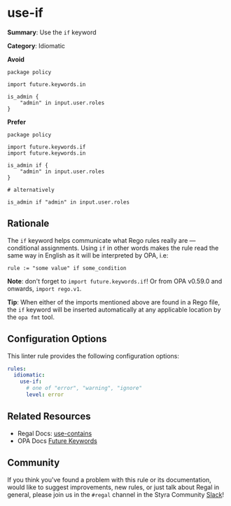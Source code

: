 # use-if

**Summary**: Use the `if` keyword

**Category**: Idiomatic

**Avoid**
```rego
package policy

import future.keywords.in

is_admin {
    "admin" in input.user.roles
}
```

**Prefer**
```rego
package policy

import future.keywords.if
import future.keywords.in

is_admin if {
    "admin" in input.user.roles
}

# alternatively

is_admin if "admin" in input.user.roles
```

## Rationale

The `if` keyword helps communicate what Rego rules really are — conditional assignments. Using `if` in other words makes
the rule read the same way in English as it will be interpreted by OPA, i.e: 

```rego
rule := "some value" if some_condition
```

**Note**: don't forget to `import future.keywords.if`! Or from OPA v0.59.0 and onwards, `import rego.v1`. 

**Tip**: When either of the imports mentioned above are found in a Rego file, the `if` keyword will be inserted
automatically at any applicable location by the `opa fmt` tool.

## Configuration Options

This linter rule provides the following configuration options:

```yaml
rules: 
  idiomatic:
    use-if:
      # one of "error", "warning", "ignore"
      level: error
```

## Related Resources

- Regal Docs: [use-contains](https://docs.styra.com/regal/rules/idiomatic/use-contains)
- OPA Docs [Future Keywords](https://www.openpolicyagent.org/docs/latest/policy-language/#future-keywords)

## Community

If you think you've found a problem with this rule or its documentation, would like to suggest improvements, new rules,
or just talk about Regal in general, please join us in the `#regal` channel in the Styra Community
[Slack](https://communityinviter.com/apps/styracommunity/signup)!

